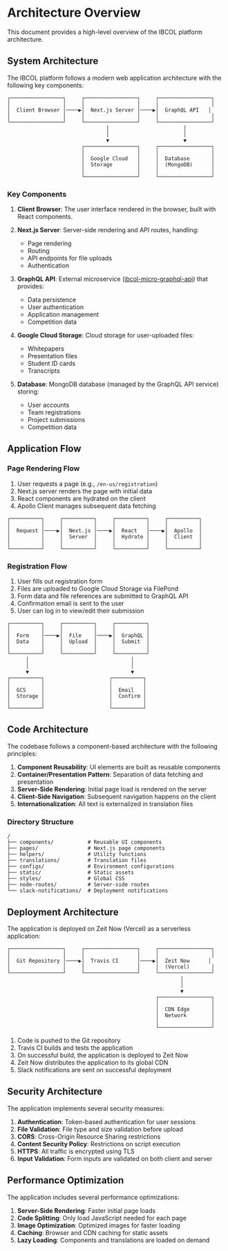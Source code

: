 # Architecture Overview

This document provides a high-level overview of the IBCOL platform architecture.

## System Architecture

The IBCOL platform follows a modern web application architecture with the following key components:

```
┌─────────────────┐     ┌─────────────────┐     ┌─────────────────┐
│                 │     │                 │     │                 │
│  Client Browser │────▶│  Next.js Server │────▶│  GraphQL API   │
│                 │     │                 │     │                 │
└─────────────────┘     └─────────────────┘     └─────────────────┘
                                │                        │
                                │                        │
                                ▼                        ▼
                        ┌─────────────────┐     ┌─────────────────┐
                        │                 │     │                 │
                        │  Google Cloud   │     │  Database       │
                        │  Storage        │     │  (MongoDB)      │
                        │                 │     │                 │
                        └─────────────────┘     └─────────────────┘
```

### Key Components

1. **Client Browser**: The user interface rendered in the browser, built with React components.

2. **Next.js Server**: Server-side rendering and API routes, handling:
   - Page rendering
   - Routing
   - API endpoints for file uploads
   - Authentication

3. **GraphQL API**: External microservice ([ibcol-micro-graphql-api](https://github.com/altx-labs/ibcol-micro-graphql-api)) that provides:
   - Data persistence
   - User authentication
   - Application management
   - Competition data

4. **Google Cloud Storage**: Cloud storage for user-uploaded files:
   - Whitepapers
   - Presentation files
   - Student ID cards
   - Transcripts

5. **Database**: MongoDB database (managed by the GraphQL API service) storing:
   - User accounts
   - Team registrations
   - Project submissions
   - Competition data

## Application Flow

### Page Rendering Flow

1. User requests a page (e.g., `/en-us/registration`)
2. Next.js server renders the page with initial data
3. React components are hydrated on the client
4. Apollo Client manages subsequent data fetching

```
┌──────────┐     ┌──────────┐     ┌──────────┐     ┌──────────┐
│          │     │          │     │          │     │          │
│  Request │────▶│  Next.js │────▶│  React   │────▶│  Apollo  │
│          │     │  Server  │     │  Hydrate │     │  Client  │
│          │     │          │     │          │     │          │
└──────────┘     └──────────┘     └──────────┘     └──────────┘
```

### Registration Flow

1. User fills out registration form
2. Files are uploaded to Google Cloud Storage via FilePond
3. Form data and file references are submitted to GraphQL API
4. Confirmation email is sent to the user
5. User can log in to view/edit their submission

```
┌──────────┐     ┌──────────┐     ┌──────────┐
│          │     │          │     │          │
│  Form    │────▶│  File    │────▶│  GraphQL │
│  Data    │     │  Upload  │     │  Submit  │
│          │     │          │     │          │
└──────────┘     └──────────┘     └──────────┘
      │                                 │
      │                                 │
      ▼                                 ▼
┌──────────┐                     ┌──────────┐
│          │                     │          │
│  GCS     │                     │  Email   │
│  Storage │                     │  Confirm │
│          │                     │          │
└──────────┘                     └──────────┘
```

## Code Architecture

The codebase follows a component-based architecture with the following principles:

1. **Component Reusability**: UI elements are built as reusable components
2. **Container/Presentation Pattern**: Separation of data fetching and presentation
3. **Server-Side Rendering**: Initial page load is rendered on the server
4. **Client-Side Navigation**: Subsequent navigation happens on the client
5. **Internationalization**: All text is externalized in translation files

### Directory Structure

```
/
├── components/           # Reusable UI components
├── pages/                # Next.js page components
├── helpers/              # Utility functions
├── translations/         # Translation files
├── configs/              # Environment configurations
├── static/               # Static assets
├── styles/               # Global CSS
├── node-routes/          # Server-side routes
└── slack-notifications/  # Deployment notifications
```

## Deployment Architecture

The application is deployed on Zeit Now (Vercel) as a serverless application:

```
┌─────────────────┐     ┌─────────────────┐     ┌─────────────────┐
│                 │     │                 │     │                 │
│  Git Repository │────▶│  Travis CI      │────▶│  Zeit Now      │
│                 │     │                 │     │  (Vercel)       │
└─────────────────┘     └─────────────────┘     └─────────────────┘
                                                        │
                                                        │
                                                        ▼
                                                ┌─────────────────┐
                                                │                 │
                                                │  CDN Edge       │
                                                │  Network        │
                                                │                 │
                                                └─────────────────┘
```

1. Code is pushed to the Git repository
2. Travis CI builds and tests the application
3. On successful build, the application is deployed to Zeit Now
4. Zeit Now distributes the application to its global CDN
5. Slack notifications are sent on successful deployment

## Security Architecture

The application implements several security measures:

1. **Authentication**: Token-based authentication for user sessions
2. **File Validation**: File type and size validation before upload
3. **CORS**: Cross-Origin Resource Sharing restrictions
4. **Content Security Policy**: Restrictions on script execution
5. **HTTPS**: All traffic is encrypted using TLS
6. **Input Validation**: Form inputs are validated on both client and server

## Performance Optimization

The application includes several performance optimizations:

1. **Server-Side Rendering**: Faster initial page loads
2. **Code Splitting**: Only load JavaScript needed for each page
3. **Image Optimization**: Optimized images for faster loading
4. **Caching**: Browser and CDN caching for static assets
5. **Lazy Loading**: Components and translations are loaded on demand

